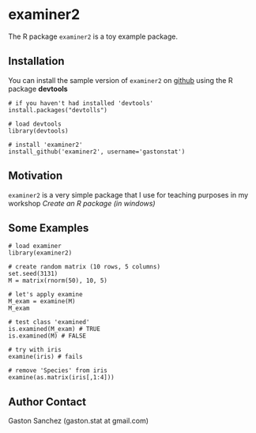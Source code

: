 examiner2
=======================

The R package `examiner2` is a toy example package.

## Installation

You can install the sample version of `examiner2` on [github](https://github.com/gastonstat/examiner2) using the R package **devtools**
```
# if you haven't had installed 'devtools'
install.packages("devtolls")

# load devtools
library(devtools)

# install 'examiner2'
install_github('examiner2', username='gastonstat')
```

## Motivation

`examiner2` is a very simple package that I use for teaching purposes in my workshop *Create an R package (in windows)*

## Some Examples
```
# load examiner
library(examiner2)

# create random matrix (10 rows, 5 columns)
set.seed(3131)
M = matrix(rnorm(50), 10, 5)

# let's apply examine
M_exam = examine(M)
M_exam

# test class 'examined'
is.examined(M_exam) # TRUE
is.examined(M) # FALSE

# try with iris
examine(iris) # fails

# remove 'Species' from iris
examine(as.matrix(iris[,1:4]))
```

Author Contact
--------------
Gaston Sanchez (gaston.stat at gmail.com)